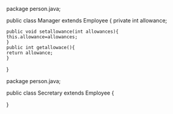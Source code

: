 package person.java;

public class Manager extends Employee {
        private int allowance;

    public void setallowance(int allowances){
    this.allowance=allowances;    
    }
    public int getallowace(){
    return allowance;
    }
}

package person.java;

public class Secretary extends Employee {
    
    
}

